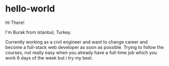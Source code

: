 # hello-world

Hi There!

I'm Burak from istanbul, Turkey.

Currently working as a civil engineer and want to change career and become a full-stack web developer as soon as possible. Trying to follow the courses, not really easy when you already have a full-time job which you work 6 days of the week but i try my best.
